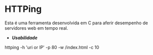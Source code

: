 # HTTPing

Esta é uma ferramenta desenvolvida em C para aferir desempenho de servidores web em tempo real.

* ***Usabilidade***

httping -h 'uri or IP' -p 80 -w /index.html -c 10
